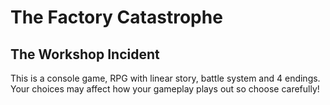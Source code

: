 # The Factory Catastrophe
## The Workshop Incident
This is a console game, RPG with linear story, battle system and 4 endings.
Your choices may affect how your gameplay plays out so choose carefully!
